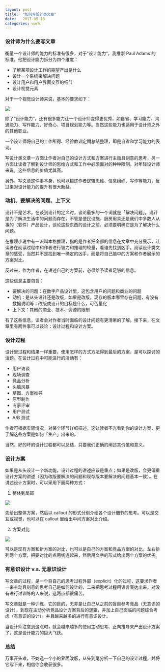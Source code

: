 ```yaml
---
layout: post
title:  "如何写设计类文章"
date:   2017-05-18
categories: work
---
```


### 设计师为什么要写文章

衡量一个设计师的能力的标准有很多，对于“设计能力”，我推崇 Paul Adams 的标准。他把设计能力拆分为四个维度：

* 了解某项设计工作的期望产出是什么
* 设计一个系统来解决问题
* 设计用户和用户界面交互的细节
* 设计视觉元素

对于一个视觉设计师来说，基本的要求如下：

![](https://general-1258275882.cos.ap-chengdu.myqcloud.com/writing01.jpg)

除了“设计能力”，还有很多能力让一个设计师变得更优秀，如自省、学习能力、沟通能力、写作能力、好奇心、项目规划能力等。当然这些能力也适用于设计师之外的其他职业。

一个设计师将自己的工作所得、经验教训定期总结整理，即是自省和学习能力的表现。

写设计类文章一方面让作者对自己的设计方式和方案进行主动且刻意的思考，另一方面让读者了解到设计师的思维方式和工作中必须面对的种种限制。对年轻设计师来说，这些信息的价值尤其高。

另外，写文章这件事本身，也可以锻炼作者逻辑思维、信息组织、写作等能力，反过来对设计能力的提升有很大助益。

### 动机、要解决的问题、上下文

设计不是艺术，在谈到设计的定义时，谈论最多的一个词就是「解决问题」。设计是为了解决生活中的问题而存在，不管是便民设施、厨房用具还是我们中多数人从事的（软件）产品设计，谈论这些东西的设计之前，必须要明确它是为了解决什么问题。

在推理小说中有一派叫本格推理，指的是作者把全部的信息在文章中充分展示，让读者在阅读过程中和作者进行智力和推理的较量，看谁先找到凶手。阅读设计类文章的感受，当然并不是找到唯一确定的凶手，而是将自己脑中的方案和作者展示的方案对比。

反过来，作为作者，在讲述自己的方案前，必须给予读者足够的信息。

这些信息主要包含：

* 要解决的问题：在数字产品设计里，这包含用户的问题和商业的问题
* 动机：是从头设计还是改版，如果是改版，现存的版本哪里存在问题，有没有数据说明等；改版或设计的目标是什么，可否量化
* 上下文：其他的商业、技术、资源的限制

有了这些信息，读者会对作者当时面临的设计问题有更清晰的了解。接下来，在文章里有两件事可以谈论：设计过程和设计方案。

### 设计过程

设计里过程和结果一样重要，使用怎样的方式方法得到最后的方案，是可以探讨的话题。在设计过程中可能进行的活动有：

* 用户访谈
* 现场调查
* 竞品分析
* 头脑风暴
* 草图、方案推导
* 原型制作
* 专家评审
* 用户测试
* A/B 测试

作者可根据实际情况，对某个环节详细描述，这让读者不光看到你的设计方案，更了解这些方案是如何「生产」出来的。

当然，好的坏的设计过程都可以总结，只要我们正确的阐述其价值和意义。

### 设计方案

如果是从头设计一个新功能，设计过程的讲述应该是重点；如果是改版，会更偏重设计方案的讲述（因为改版要解决的问题和现存版本要解决的问题基本一致）。在讲述设计方案时，可以采用下面两种方式：

1. 整体到局部

![](https://general-1258275882.cos.ap-chengdu.myqcloud.com/writing02.jpg)

先给出整体方案，然后以 callout 的形式分别介绍各个设计细节的思考。可以是交互或视觉，也可以在 callout 里给出中间方案对比介绍。

2. 方案对比

![](https://general-1258275882.cos.ap-chengdu.myqcloud.com/writing03.jpg)

可以是现有方案和新方案的对比，也可以是自己的方案和竞品方案的对比。左右排列两个方案，把要对比的点用线连起来，然后用文字的形式给出两个方案的优劣。

### 有意识设计 v.s. 无意识设计

写文章的过程，是一个将自己的思考过程外部（explicit）化的过程，这要求作者一来主动且刻意的思考自己是如何设计的，二来把思考过程用语言表达出来。对没有进行过训练的人来说，这两点都很痛苦。

写文章就是一种训练，它的目的，无非是让自己从之前的盲目参考竞品（无意识的设计），到现在主动分析竞品设计方案背后的逻辑，并加上自己面临的问题综合考虑（有意识的设计）。并且越来越多的进行有意识设计。

当设计师注意到这点时，就会越来越多的使用主动思考、正向推导来产出设计方案了，这是设计能力的巨大飞跃。

### 总结

万事开头难，不妨选一个小的界面改版，从头到尾分析一下自己的设计过程，并将它写下来，相信你会收获很多。